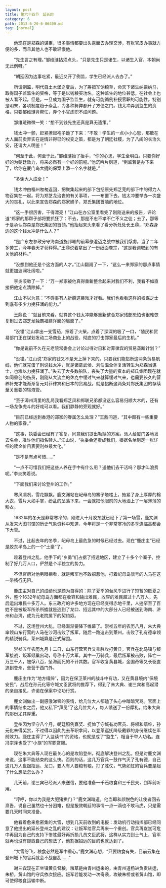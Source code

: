 ```yaml
---
layout: post
title: 第六十四节　延长的
category: 6
path: 2013-6-20-6-06400.md
tag: [normal]
---
```


　　他现在是郑森的谋臣，很多事情都要出头露面去办理交涉，有张官皮办事就方便的多，而且其他人也不敢轻慢他。

　　“先生言之有理。”邹维琏拈须点头，“只是先生只是诸生，以诸生入官，本朝尚无此例呀。”

　　“朝廷因为边事吃紧，最近又开了例监，学生已经派人去办了。”

　　所谓例监，明代自土木堡之变后，为了筹措军饷粮草，命天下诸生纳粟纳马，取得国子监监生的资格，等于是以钱粮买功名。这种监生的地位甚低，在社会上也被人看不起。但是，一旦成为国子监监生，就有可能循例补授官职的可能性。特别是明末，各项制度趋于紊乱，为各种舞弊都开了方便之门。钱太冲弄到监生的资格，只要邹维琏肯帮忙，弄个小官虚职不成问题。

　　邹维琏微微一笑：“想不到钱先生还真是算无遗策。”

　　钱太冲一颤，赶紧撩起袍子跪了下来：“不敢！学生的一点小小心思，那敢在大人面前卖弄实在是情非得已的权变之策，都是为了朝廷社稷，为了八闽的长治久安，还请大人明鉴！”

　　“何至于此，何至于此，”邹维琏抬了抬手，“你的心思，学生全明白。只要你好好的为朝廷效力，将来必然有一个好的前程。”他沉吟片刻道，“例监若是办下来了，给你在厦门岛大捷的保案上添一个名字就是。”

　　“多谢大人成全！”

　　钱太冲由福州匆匆返回，把聚集起来的部下包括原先郑芝莞的部下中的得力人物召集在一起。将为郑芝龙治丧的有关事项，一一布置下去。钱太冲要举办一次盛大的丧礼，以此来宣告郑森的郑家嫡子，郑氏集团首脑的地位。

　　“这一手很厉害，干得漂亮！”江山在办公室里看完了刚刚送来的报告，评论道“郑家的那帮子部将要抓狂了：不去，那是不忠不孝不仁不义之徒；去了，那等于是承认郑森是郑氏集团的首领。”他抬起来头来看了看分析处处长王鼎，“郑森身边的这个钱太冲是什么人？”

　　“是广东左参政分守海南道施邦曜的前幕僚澄迈之战中被我们俘虏，当了二年多劳工，今年春天才获释得。”王鼎说着拿出了一份纸面卷宗，“这是我调取到的有关他的材料。”

　　“没想到他还是个这方面的人才。”江山翻阅了一下，“这么一来郑家的那点事情就更加波澜壮阔啦。”

　　李炎咳嗽了一下：“万一郑家被他真得重新整合起来对我们不利，我看不如直接把他定点清除掉。”

　　江山不以为意：“不碍事有人折腾这幕戏才好看。我们也看看这样的权谋之士到底有多少力挽狂澜的能力。”

　　王鼎说：“就目前来看，就算这个钱太冲能够重新整合郑家残部恐怕也很难恢复到过去郑芝龙独霸福建洋面的局面了。”

　　“没错”江山拿出一支雪茄，擦着了火柴，点着了深深的吸了一口，“殖民和贸易部门正在谋划发动二场商业上的战役，彻底的打击郑家最后的生机。”

　　“你是说前不久在元老院常委会上讨论过得对日和对菲律宾的贸易垄断计划？”

　　“没错。”江山说“郑家的钱又不是天上掉下来的。只要我们能掐断这两条贸易航线，他们就完蛋了别说钱太冲，就是诸葛武侯、刘伯温全体复活转生为郑森当谋士，也难以力挽狂澜了。”失去了大多数船队，丧失了大量的资本的郑氏集团现在就如同重创的伤员，刚刚从大流血的休克中缓过气来就算缓过气来，也需要长久的营养补充才能渐渐复元对菲律宾和日本的贸易战，就是掐断这两条对郑氏集团的存续至关重要的输液管。

　　“至于漳州湾里的乱局我看郑芝凤和郑联兄弟都没这么容易归顺大木的，还有一场龙争虎斗的好戏可以看。我们静静的旁观就好。”

　　“目前已经运到香港的郑家的眷属怎么处理？”王鼎问道，“其中颇有一些重要人物的家眷。”

　　“这事，执委会已经有了答复，同意我们提出勒赎的方案。派人给厦门各地发去名单，准许他们指名赎人。”江山说，“执委会还责成我们，根据名单制定一张详细的赎金价目表要利益最大化。”

　　“是不是有点可惜……”

　　“一点不可惜我们把这些人养在手中有什么用？送他们去干活吗？那才叫浪费呢。”李炎笑着说。

　　“下面我们来讨论登州的工作。”

　　寒风凛冽，雪花飘飘，鹿文渊站在屺母岛的寨子塔楼上，掖紧了身上厚厚的棉大衣，雪片大如手掌，纷乱的坠落下来，一会就把他眼前的大地洒上了一层薄薄的粉衣。

　　1632年的冬天是非常寒冷的，刚进入十月胶东就已经下了第一场雪，鹿文渊从发来大图书馆的历史气象资料中知道，今年将是一个非常寒冷的冬季连临高都会下大雪。

　　不过，比起去年的冬季，屺母岛上最危急的时候已经过去。现在“鹿庄主”已经是胶东半岛上的一个“土豪”了。

　　趁着登州之乱，他手下的“乡勇”们占据了招远地区，建立了十多个个寨子，控制了好几万人口，俨然是个半独立的势力。

　　不但官府对他另眼相看，就是叛军也不敢招惹他，打着屺母岛旗号的人马在这一带畅行无阻。

　　鹿庄主对自己的成绩也是颇为自得的：除了夏季的台风季进行了短暂的歇夏之外，整个1632年屺母岛方面都在收容和输出难民，收容的难民超过十八万人，先后运出难民十多万人。东三政府的许多地方现在已经变得赤地千里，人迹罕至了百姓不是被叛军所杀所掳就是逃到了龙口、招远其中的大部分人已经被送到海南、济州和台湾，成为元老院属下的契约奴。

　　不过，这场登州大乱，已经渐渐要降下帷幕了。崇祯五年的农历八月，朱大典率领山东行营的人马在沙河击败了叛军，随后一路追击到莱州。击败了孔有德率领的精锐骑兵，莱州城算是正式解围。

　　崇祯五年农历九月十二日，山东行营官兵又乘胜攻打黄县，官兵在北马镇与叛军接战，叛军倾巢出动，号称十万大军，其中一万骑兵，最后叛军被击败，阵亡一万三千人，被俘八百，坠海而死的不计其数。官军收复黄县城，金国奇等又长驱直追到登州，垒营于西门外。

　　鹿庄主作为“地方缙绅”，因为在保卫莱州的战斗中有功，又在黄县境内“保境安民”，战后在孙元化等守城文臣武将的推荐下，得到了朱大典、谢三宾和高起潜的亲自接见，许诺在保案中论功行赏。

　　鹿文渊做出一副感激涕零的表情，给几位大人都磕了头心中暗暗咒骂。官面上的事情结束之后，他又私下“拜见”了这几位大人，每人馈送了一份厚礼，给朱大典的那份尤其厚重。

　　登州因为坚守八个月，朝廷照例嘉奖、抚恤了守城有功官员、将领和缙绅，孙元化未得奖赏，不过得以因此免去革职拿问，以登莱巡抚降级戴罪的身份继续在军前效力。鹿庄主得了“入监读书”的资格，也就是成了“监生”，相当于举人功名。连冯宗泽也受了“小旗”的军职赏赐。

　　现在朱大典等人现在最关心的是攻陷登州，彻底解决登州之乱。但是对鹿文渊来说，这事不能结束的这么快。否则的话，这几万官兵一鼓作气灭了孔有德，自己这几万人盘踞招远、龙口，要人有人要粮有粮，打了胜仗，气势如虹的官兵要是起了什么想法怎么办？

　　几天前，谢三宾已经派人来送信，要他准备一千石粮食和三千民夫，到军前听用。

　　“哼哼，你以为我是大肥猪拱门？”鹿文渊暗道。他当即和颜悦色的让使者回去禀告，说自己虽然也十分困难，但是报效朝廷的事情一点一滴也不敢马虎，只是需要几天时间来准备。

　　他看着愈来愈密集的大雪，想到几天前收到的电报：发动机行动指挥部已经同意了他提出的延长登州之乱的建议：让叛军给官兵再来一个重创。官兵再岌岌可危中再因为自己的支持下惨胜最好再折损几员文臣武将，这样从实力到士气上，官军就再也没有窥觊自己的想法了，他割据招远的目的也就达到了。

　　“大雪纷飞，粮食必然是军中重心。”鹿文渊心想，“只要粮食有失，目前云集在登州城下的官兵就会不战自乱……”

　　谢三宾现在正坐镇黄县督粮，粮草是由青州运来的，由青州道杨进负责转运，朱桥，黄山馆的守兵依次接应。叛军若能发动一次奇袭，攻破朱桥或者黄山馆，即可使得粮食运输中断。
